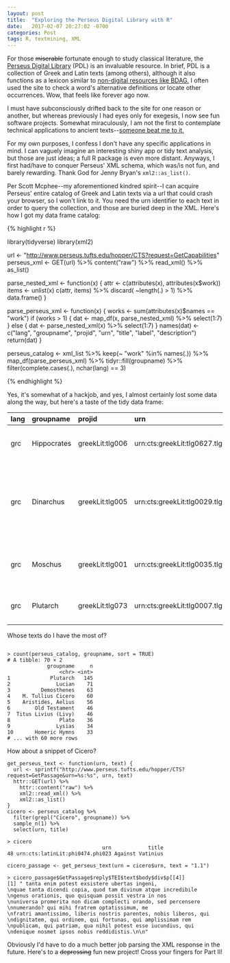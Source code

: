 ```yaml
---
layout: post
title:  "Exploring the Perseus Digital Library with R"
date:   2017-02-07 20:27:02 -0700
categories: Post
tags: R, textmining, XML
---
```


For those ~~miserable~~ fortunate enough to study classical literature, the [Perseus Digital Library](http://www.perseus.tufts.edu/hopper/) (PDL) is an 
invaluable resource. In brief, PDL is a collection of Greek and Latin texts (among others), although it also functions as a lexicon similar
to [non-digital resources like BDAG.](https://www.amazon.com/Greek-English-Lexicon-Testament-Christian-Literature/dp/0226039331) I often used the site
to check a word's alternative definitions or locate other occurrences. Wow, that feels like forever ago now.

<!--more-->

I must have subconsciously drifted back to the site for one reason or another, but whereas previously I had eyes only for exegesis, I now see
fun software projects. Somewhat miraculously, I am not the first to contemplate technical applications to ancient texts--[someone beat me to it.](http://inlustre.net/latinowl/) 

For my own purposes, I confess I don't have any specific applications in mind. I can vaguely imagine an interesting shiny app or tidy text
analysis, but those are just ideas; a full R package is even more distant. Anyways, I first had/have to conquer Perseus' XML schema, which was/is not fun, and barely rewarding. Thank God for
Jenny Bryan's `xml2::as_list()`.

Per Scott Mcphee--my aforementioned kindred spirit--I can acquire Perseus' entire catalog of Greek and Latin texts via a url that could crash
your browser, so I won't link to it. You need the urn identifier to each text in order to query the collection, and those are buried deep
in the XML. Here's how I got my data frame catalog:

{% highlight r %}

library(tidyverse)
library(xml2)

url <- "http://www.perseus.tufts.edu/hopper/CTS?request=GetCapabilities"
perseus_xml <- GET(url) %>% 
  content("raw") %>% 
  read_xml() %>% 
  as_list()
  
parse_nested_xml <- function(x) {
attr <- c(attributes(x), attributes(x$work))
items <- unlist(x)
c(attr, items) %>% 
  discard( ~length(.) > 1) %>%
  data.frame()
}

parse_perseus_xml <- function(x) {
  works <- sum(attributes(x)$names == "work")
  if (works > 1) {
    dat <- map_df(x, parse_nested_xml) %>% 
      select(1:7)
  } else {
    dat <- parse_nested_xml(x) %>% 
      select(1:7)
  }
  names(dat) <- c("lang", "groupname", "projid", "urn", "title", "label", "description")
  return(dat)
}

perseus_catalog <- xml_list %>% 
  keep(~ "work" %in% names(.)) %>% 
  map_df(parse_perseus_xml) %>% 
  tidyr::fill(groupname) %>% 
  filter(complete.cases(.),
         nchar(lang) == 3)

{% endhighlight %}

Yes, it's somewhat of a hackjob, and yes, I almost certainly lost some data along the way, but here's a taste of the tidy data frame:

|lang |groupname   |projid          |urn                             |title                   |description                                                                                                                                                                                                                             |
|:----|:-----------|:---------------|:-------------------------------|:-----------------------|:---------------------------------------------------------------------------------------------------------------------------------------------------------------------------------------------------------------------------------------|
|grc  |Hippocrates |greekLit:tlg006 |urn:cts:greekLit:tlg0627.tlg006 |De morbis popularibus   |The Genuine Works of Hippocrates. Hippocrates. Charles Darwin Adams. New York. Dover. 1868.                                                                                                                                             |
|grc  |Dinarchus   |greekLit:tlg005 |urn:cts:greekLit:tlg0029.tlg005 |Against Aristogiton     |Perseus:bib:oclc,1533490, Perseus:bib:isbn,0674994345, Dinarchus. Minor Attic Orators in two volumes, 2, with an English translation by J. O. Burtt, M.A. Cambridge, MA, Harvard University Press; London, William Heinemann Ltd. 1962. |
|grc  |Moschus     |greekLit:tlg001 |urn:cts:greekLit:tlg0035.tlg001 |Eros Drapeta            |Moschus. The Greek Bucolic Poets. J. M. (John Maxwell) Edmonds. William Heinemann; G. P. Putnam&apos;s Sons. London; New York. 1919. Keyboarding.                                                                                       |
|grc  |Plutarch    |greekLit:tlg073 |urn:cts:greekLit:tlg0007.tlg073 |De amicorum multitudine |Perseus:bib:oclc,10390491, Plutarch. Moralia. Gregorius N. Bernardakis. Leipzig. Teubner. 1888. 1.                                                                                                                                      |

Whose texts do I have the most of? 

```

> count(perseus_catalog, groupname, sort = TRUE)
# A tibble: 70 × 2
             groupname     n
                 <chr> <int>
1             Plutarch   145
2               Lucian    71
3          Demosthenes    63
4    M. Tullius Cicero    60
5    Aristides, Aelius    56
6        Old Testament    46
7  Titus Livius (Livy)    46
8                Plato    36
9               Lysias    34
10       Homeric Hymns    33
# ... with 60 more rows

```

How about a snippet of Cicero?

```
get_perseus_text <- function(urn, text) {
  url <- sprintf("http://www.perseus.tufts.edu/hopper/CTS?request=GetPassage&urn=%s:%s", urn, text)
  httr::GET(url) %>% 
    httr::content("raw") %>% 
    xml2::read_xml() %>% 
    xml2::as_list()
}
cicero <- perseus_catalog %>% 
  filter(grepl("Cicero", groupname)) %>% 
  sample_n(1) %>%
  select(urn, title)

> cicero
                               urn            title
48 urn:cts:latinLit:phi0474.phi023 Against Vatinius

cicero_passage <- get_perseus_text(urn = cicero$urn, text = "1.1")

> cicero_passage$GetPassage$reply$TEI$text$body$div$p[[4]]
[1] " tanta enim potest exsistere ubertas ingeni, 
\nquae tanta dicendi copia, quod tam divinum atque incredibile 
\ngenus orationis, quo quisquam possit vestra in nos 
\nuniversa promerita non dicam complecti orando, sed percensere 
\nnumerando? qui mihi fratrem optatissimum, me 
\nfratri amantissimo, liberis nostris parentes, nobis liberos, qui 
\ndignitatem, qui ordinem, qui fortunas, qui amplissimam rem 
\npublicam, qui patriam, qua nihil potest esse iucundius, qui 
\ndenique nosmet ipsos nobis reddidistis.\n\n"

```

Obviously I'd have to do a much better job parsing the XML response in the future. Here's to a ~~depressing~~ fun new project! Cross your fingers
for Part II!
